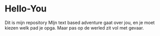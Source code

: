 # Hello-You
Dit is mijn repository
MIjn text based adventure gaat over jou, en je moet kiezen welk pad je opga. Maar pas op de werled zit vol met gevaar.
